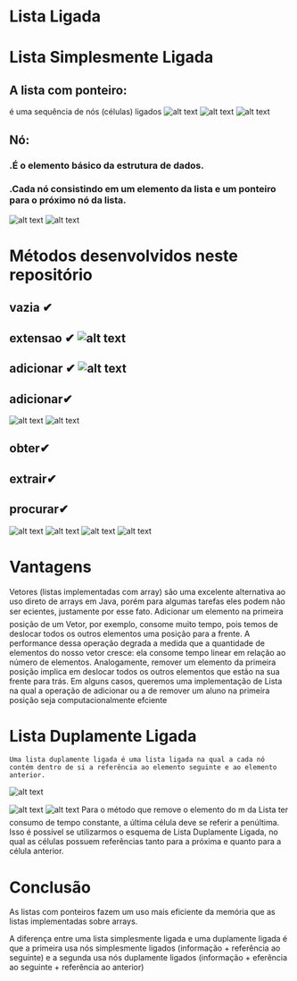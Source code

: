 # Lista Ligada

# Lista Simplesmente Ligada

## A lista com ponteiro: 
  é uma sequência de nós (células) ligados
  ![alt text](Static/image.png)
  ![alt text](Static/image-1.png)
  ![alt text](Static/image-11.png)
## Nó: 
### .É o elemento básico da estrutura de dados. 

### .Cada nó consistindo em um elemento da lista e um ponteiro para o próximo nó da lista.
![alt text](Static/image-00.png)
![alt text](Static/image-01.png)

# Métodos desenvolvidos neste repositório
## vazia ✔
## extensao ✔ ![alt text](Static/image-extensao.png)
## adicionar ✔ ![alt text](Static/image-02.png)
## adicionar✔ 
  ![alt text](Static/image-03.png)
  ![alt text](Static/image-04.png)
## obter✔
## extrair✔
## procurar✔

  ![alt text](<Static/No.java - Lista_Ligada - Visual Studio Code 02_12_2024 13_39_56.png>)
  ![alt text](<Static/No.java - Lista_Ligada - Visual Studio Code 02_12_2024 13_41_34.png>)
  ![alt text](<Static/No.java - Lista_Ligada - Visual Studio Code 02_12_2024 13_40_55.png>) 
  ![alt text](<Static/No.java - Lista_Ligada - Visual Studio Code 02_12_2024 13_40_44.png>)
# Vantagens

  Vetores (listas implementadas com array) são uma excelente alternativa ao uso direto de arrays em Java,
porém para algumas tarefas eles podem não ser ecientes, justamente por esse fato.
Adicionar um elemento na primeira posição de um Vetor, por exemplo, consome muito tempo, pois temos
de deslocar todos os outros elementos uma posição para a frente. A performance dessa operação degrada
a medida que a quantidade de elementos do nosso vetor cresce: ela consome tempo linear em relação ao
número de elementos.
  Analogamente, remover um elemento da primeira posição implica em deslocar todos os outros elementos
que estão na sua frente para trás.
  Em alguns casos, queremos uma implementação de Lista na qual a operação de adicionar ou a de remover
um aluno na primeira posição seja computacionalmente efciente


# Lista Duplamente Ligada
    Uma lista duplamente ligada é uma lista ligada na qual a cada nó contém dentro de si a referência ao elemento seguinte e ao elemento anterior.
  
  ![alt text](Static/image-Lista_Duplamente_Ligada.png)

  ![alt text](Static/image-05.png)
  ![alt text](Static/image-06.png)
  Para o método que remove o elemento do m da Lista ter consumo de tempo constante, a última célula
deve se referir a penúltima. Isso é possível se utilizarmos o esquema de Lista Duplamente Ligada, no qual as
células possuem referências tanto para a próxima e quanto para a célula anterior.

# Conclusão
  As listas com ponteiros fazem um uso mais eficiente da memória que as listas implementadas sobre arrays.

  A diferença entre uma lista simplesmente ligada e uma duplamente ligada é que a primeira usa nós simplesmente ligados (informação + referência ao seguinte)  e a segunda usa nós duplamente ligados (informação + eferência ao seguinte +   referência ao anterior)
  